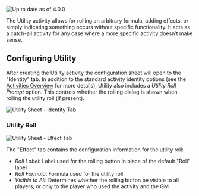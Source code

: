 ![Up to date as of 4.0.0](https://img.shields.io/static/v1?label=dnd5e&message=4.0.0&color=informational)

The Utility activity allows for rolling an arbitrary formula, adding effects, or simply indicating something occurs without specific functionality. It acts as a catch-all activity for any case where a more specific activity doesn’t make sense.


## Configuring Utility

After creating the Utility activity the configuration sheet will open to the "Identity" tab. In addition to the standard activity identity options (see the [Activities Overview](Activities.md) for more details), Utility also includes a *Utility Roll Prompt* option. This controls whether the rolling dialog is shown when rolling the utility roll (if present).

![Utility Sheet - Identity Tab](https://raw.githubusercontent.com/foundryvtt/dnd5e/publish-wiki/wiki/images/summoning/utility-identity.jpg)

### Utility Roll

![Utility Sheet - Effect Tab](https://raw.githubusercontent.com/foundryvtt/dnd5e/publish-wiki/wiki/images/summoning/utility-effect.jpg)

The "Effect" tab contains the configuration information for the utility roll:
- *Roll Label*: Label used for the rolling button in place of the default "Roll" label
- *Roll Formula*: Formula used for the utility roll
- *Visible to All*: Determines whether the rolling button be visible to all players, or only to the player who used the activity and the GM
